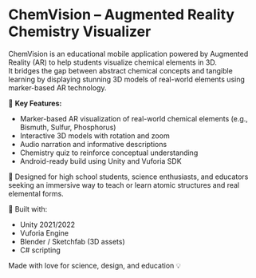 # ChemVision – Augmented Reality Chemistry Visualizer

ChemVision is an educational mobile application powered by Augmented Reality (AR) to help students visualize chemical elements in 3D.  
It bridges the gap between abstract chemical concepts and tangible learning by displaying stunning 3D models of real-world elements using marker-based AR technology.

🌟 **Key Features:**
- Marker-based AR visualization of real-world chemical elements (e.g., Bismuth, Sulfur, Phosphorus)
- Interactive 3D models with rotation and zoom
- Audio narration and informative descriptions
- Chemistry quiz to reinforce conceptual understanding
- Android-ready build using Unity and Vuforia SDK

🔬 Designed for high school students, science enthusiasts, and educators seeking an immersive way to teach or learn atomic structures and real elemental forms.

🚀 Built with:
- Unity 2021/2022
- Vuforia Engine
- Blender / Sketchfab (3D assets)
- C# scripting

Made with love for science, design, and education 💡

